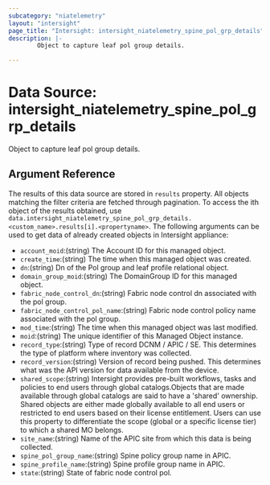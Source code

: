 ```yaml
---
subcategory: "niatelemetry"
layout: "intersight"
page_title: "Intersight: intersight_niatelemetry_spine_pol_grp_details"
description: |-
        Object to capture leaf pol group details.

---
```


# Data Source: intersight_niatelemetry_spine_pol_grp_details
Object to capture leaf pol group details.
## Argument Reference
The results of this data source are stored in `results` property.
All objects matching the filter criteria are fetched through pagination.
To access the ith object of the results obtained, use `data.intersight_niatelemetry_spine_pol_grp_details.<custom_name>.results[i].<propertyname>`.
The following arguments can be used to get data of already created objects in Intersight appliance:
* `account_moid`:(string) The Account ID for this managed object. 
* `create_time`:(string) The time when this managed object was created. 
* `dn`:(string) Dn of the Pol group and leaf profile relational object. 
* `domain_group_moid`:(string) The DomainGroup ID for this managed object. 
* `fabric_node_control_dn`:(string) Fabric node control dn associated with the pol group. 
* `fabric_node_control_pol_name`:(string) Fabric node control policy name associated with the pol group. 
* `mod_time`:(string) The time when this managed object was last modified. 
* `moid`:(string) The unique identifier of this Managed Object instance. 
* `record_type`:(string) Type of record DCNM / APIC / SE. This determines the type of platform where inventory was collected. 
* `record_version`:(string) Version of record being pushed. This determines what was the API version for data available from the device. 
* `shared_scope`:(string) Intersight provides pre-built workflows, tasks and policies to end users through global catalogs.Objects that are made available through global catalogs are said to have a 'shared' ownership. Shared objects are either made globally available to all end users or restricted to end users based on their license entitlement. Users can use this property to differentiate the scope (global or a specific license tier) to which a shared MO belongs. 
* `site_name`:(string) Name of the APIC site from which this data is being collected. 
* `spine_pol_group_name`:(string) Spine policy group name in APIC. 
* `spine_profile_name`:(string) Spine profile group name in APIC. 
* `state`:(string) State of fabric node control pol. 
 
